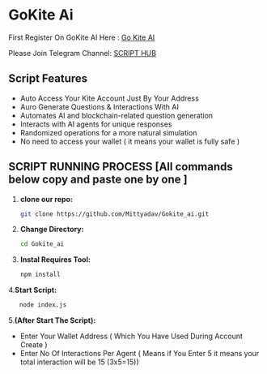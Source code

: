 # GoKite Ai 

First Register On GoKite AI Here : [ Go Kite AI ]()

Please Join Telegram Channel: [SCRIPT HUB](https://t.me/SCRIPTHUB00)

## Script Features

  - Auto Access Your Kite Account Just By Your Address
  - Auro Generate Questions & Interactions With AI
  - Automates AI and blockchain-related question generation
  - Interacts with AI agents for unique responses
  - Randomized operations for a more natural simulation
  - No need to access your wallet ( it means your wallet is fully safe )

## SCRIPT RUNNING PROCESS [All commands below copy and paste one by one ]

1. **clone our repo:**
   ```bash
   git clone https://github.com/Mittyadav/Gokite_ai.git
   
2. **Change Directory:**
   ```bash
   cd Gokite_ai
   ```

3. **Instal Requires Tool:**
   ```bash
   npm install
   ```

4.**Start Script:**
```bash
   node index.js
   ```
5.**(After Start The Script):**
- Enter Your Wallet Address ( Which You Have Used During Account Create )
- Enter No Of Interactions Per Agent ( Means if You Enter 5 it means your total interaction will be 15 (3x5=15))
